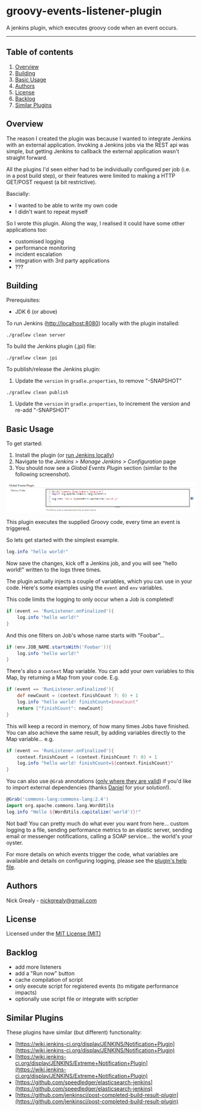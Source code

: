 # groovy-events-listener-plugin
A jenkins plugin, which executes groovy code when an event occurs.

---

Table of contents
---

1. [Overview](#overview)
1. [Building](#building)
1. [Basic Usage](#basic-usage)
1. [Authors](#authors)
1. [License](#license)
1. [Backlog](#backlog)
1. [Similar Plugins](#similar-plugins)

Overview
---

The reason I created the plugin was because I wanted to integrate Jenkins with an external application.
Invoking a Jenkins jobs via the REST api was simple, but getting Jenkins to callback the external application wasn't
straight forward.

All the plugins I'd seen either had to be individually configured per job (i.e. in a post build step), or their features
were limited to making a HTTP GET/POST request (a bit restrictive).

Bascially:

- I wanted to be able to write my own code
- I didn't want to repeat myself

So I wrote this plugin. Along the way, I realised it could have some other applications too:

- customised logging
- performance monitoring
- incident escalation
- integration with 3rd party applications
- ???

Building
---

Prerequisites:

- JDK 6 (or above)

To run Jenkins ([http://localhost:8080](http://localhost:8080)) locally with the plugin installed:

```Shell
./gradlew clean server
```

To build the Jenkins plugin (.jpi) file:

```Shell
./gradlew clean jpi
```

To publish/release the Jenkins plugin:

1. Update the `version` in `gradle.properties`, to remove "-SNAPSHOT"
```Shell
./gradlew clean publish
```
1. Update the `version` in `gradle.properties`, to increment the version and re-add "-SNAPSHOT"

Basic Usage
---

To get started:

1. Install the plugin (or [run Jenkins locally](#building))
1. Navigate to the *Jenkins > Manage Jenkins > Configuration* page
1. You should now see a *Global Events Plugin* section (similar to the following screenshot).

![Version 1.0.0](src/main/site/screenshot-version-1.0.0.png "Version 1.0.0")

This plugin executes the supplied Groovy code, every time an event is triggered.

So lets get started with the simplest example.

```Groovy
log.info "hello world!"
```

Now save the changes, kick off a Jenkins job, and you will see "hello world!" written to the logs three times.

The plugin actually injects a couple of variables, which you can use in your code. Here's some examples using the `event`
and `env` variables.

This code limits the logging to only occur when a Job is completed!

```Groovy
if (event == 'RunListener.onFinalized'){
    log.info "hello world!"
}
```

And this one filters on Job's whose name starts with "Foobar"...

```Groovy
if (env.JOB_NAME.startsWith('Foobar')){
    log.info "hello world!"
}
```

There's also a `context` Map variable. You can add your own variables to this Map, by returning a Map from your code.
E.g.

```Groovy
if (event == 'RunListener.onFinalized'){
    def newCount = (context.finishCount ?: 0) + 1
    log.info "hello world! finishCount=$newCount"
    return ["finishCount": newCount]
}
```

This will keep a record in memory, of how many times Jobs have finished. You can also achieve the same result, by
adding variables directly to the Map variable... e.g.

```Groovy
if (event == 'RunListener.onFinalized'){
    context.finishCount = (context.finishCount ?: 0) + 1
    log.info "hello world! finishCount=${context.finishCount}"
}
```

You can also use `@Grab` annotations ([only where they are valid](https://issues.apache.org/jira/browse/GROOVY-6069))
if you'd like to import external dependencies (thanks [Daniel](https://github.com/CoreMedia/job-dsl-plugin/commit/830fae7a0fd8a046c620600e46633166804190e3)
for your solution!).

```Groovy
@Grab('commons-lang:commons-lang:2.4')
import org.apache.commons.lang.WordUtils
log.info "Hello ${WordUtils.capitalize('world')}!"
```

Not bad! You can pretty much do what ever you want from here... custom logging to a file, sending performance metrics to
an elastic server, sending email or messenger notifications, calling a SOAP service... the world's your oyster.

For more details on which events trigger the code, what variables are available and details on configuring logging,
please see the [plugin's help file](https://cdn.rawgit.com/nickgrealy/global-events/master/src/main/resources/org/jenkinsci/plugins/globalEventsPlugin/GlobalEventsPlugin/help-onEventGroovyCode.html).

Authors
---

Nick Grealy - <nickgrealy@gmail.com>

License
---

Licensed under the [MIT License (MIT)](LICENSE)

Backlog
---

- add more listeners
- add a "Run now" button
- cache compilation of script
- only execute script for registered events (to mitigate performance impacts)
- optionally use script file or integrate with scriptler

Similar Plugins
---

These plugins have similar (but different) functionality:

- [https://wiki.jenkins-ci.org/display/JENKINS/Notification+Plugin](https://wiki.jenkins-ci.org/display/JENKINS/Notification+Plugin)
- [https://wiki.jenkins-ci.org/display/JENKINS/Extreme+Notification+Plugin](https://wiki.jenkins-ci.org/display/JENKINS/Extreme+Notification+Plugin)
- [https://github.com/speedledger/elasticsearch-jenkins](https://github.com/speedledger/elasticsearch-jenkins)
- [https://github.com/jenkinsci/post-completed-build-result-plugin](https://github.com/jenkinsci/post-completed-build-result-plugin)